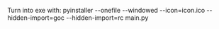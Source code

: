 Turn into exe with:
pyinstaller --onefile --windowed --icon=icon.ico --hidden-import=goc --hidden-import=rc main.py
